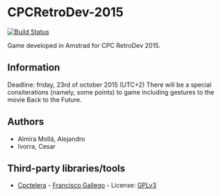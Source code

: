 # CPCRetroDev-2015
[![Build Status](https://travis-ci.org/CalivGames/CPCRetroDev-2015.svg)](https://travis-ci.org/CalivGames/CPCRetroDev-2015)

Game developed in Amstrad for CPC RetroDev 2015.

## Information

Deadline: friday, 23rd of october 2015 (UTC+2)
There will be a special consiterations (namely, some points) to game including gestures to the movie Back to the Future.

## Authors

- Almira Mollá, Alejandro
- Ivorra, Cesar

## Third-party libraries/tools

- [Cpctelera](https://github.com/lronaldo/cpctelera) - [Francisco Gallego](https://github.com/lronaldo) - License: [GPLv3](https://github.com/lronaldo/cpctelera/blob/master/LICENSE)
